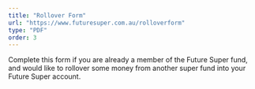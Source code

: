 ```yaml
---
title: "Rollover Form"
url: "https://www.futuresuper.com.au/rolloverform"
type: "PDF"
order: 3
---
```


Complete this form if you are already a member of the Future Super fund, and would like to rollover some money from another super fund into your Future Super account.
